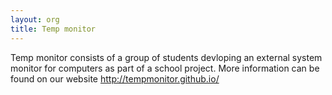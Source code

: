```yaml
---
layout: org
title: Temp monitor
---
```

Temp monitor consists of a group of students devloping an external system monitor for computers as part of a school project. More information can be found on our website http://tempmonitor.github.io/
